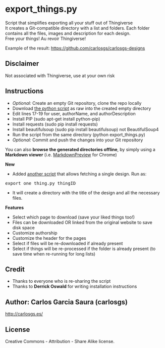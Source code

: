 export_things.py
=============

Script that simplifies exporting all your stuff out of Thingiverse  
It creates a Git-compatible directory with a list and folders. Each folder contains all the files, images and description for each design.  
Free your things! Au revoir Thingiverse!  

Example of the result: <https://github.com/carlosgs/carlosgs-designs>  


Disclaimer
--------
Not associated with Thingiverse, use at your own risk  

Instructions
--------
* _Optional:_ Create an empty Git repository, clone the repo locally
* Download [the python script](export_things.py) as raw into the created empty directory
* Edit lines 17-19 for user, authorName, and authorDescription
* Install PIP (sudo apt-get install python-pip)
* Install requests (sudo pip install requests)
* Install beautifulsoup (sudo pip install beautifulsoup) not BeautifulSoup4
* Run the script from the same directory (python export_things.py)
* _Optional:_ Commit and push the changes into your Git repository

You can also **browse the generated directories offline**, by simply using a **Markdown viewer** (i.e. [MarkdownPreview](https://chrome.google.com/webstore/detail/markdown-preview/jmchmkecamhbiokiopfpnfgbidieafmd?hl=en) for Chrome)  

**New**  
* Added [another script](export_one_thing.py) that allows fetching a single design. Run as:
<pre>export_one_thing.py thingID</pre>
* It will create a directory with the title of the design and all the necessary files.

**Features**  
* Select which page to download (save your liked things too!)
* Files can be downloaded OR linked from the original website to save disk space
* Customize authorship
* Customize the header for the pages
* Select if files will be re-downloaded if already present
* Select if things will be re-processed if the folder is already present (to save time when re-running for long lists)

Credit
--------
* Thanks to everyone who is re-sharing the script
* Thanks to **Derrick Oswald** for writing installation instructions

Author: Carlos Garcia Saura (carlosgs)
--------
<http://carlosgs.es/>  

License
--------
Creative Commons - Attribution - Share Alike license.  


